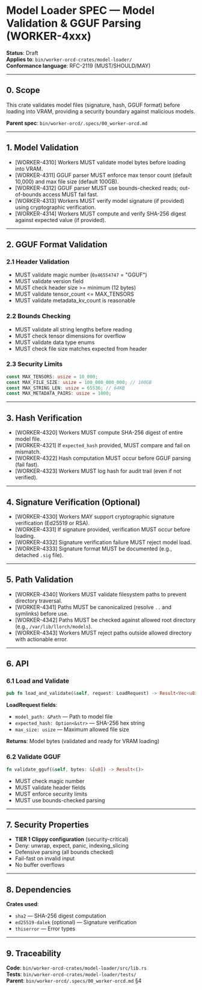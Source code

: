 # Model Loader SPEC — Model Validation & GGUF Parsing (WORKER-4xxx)

**Status**: Draft  
**Applies to**: `bin/worker-orcd-crates/model-loader/`  
**Conformance language**: RFC-2119 (MUST/SHOULD/MAY)

---

## 0. Scope

This crate validates model files (signature, hash, GGUF format) before loading into VRAM, providing a security boundary against malicious models.

**Parent spec**: `bin/worker-orcd/.specs/00_worker-orcd.md`

---

## 1. Model Validation

- [WORKER-4310] Workers MUST validate model bytes before loading into VRAM.
- [WORKER-4311] GGUF parser MUST enforce max tensor count (default 10,000) and max file size (default 100GB).
- [WORKER-4312] GGUF parser MUST use bounds-checked reads; out-of-bounds access MUST fail fast.
- [WORKER-4313] Workers MUST verify model signature (if provided) using cryptographic verification.
- [WORKER-4314] Workers MUST compute and verify SHA-256 digest against expected value (if provided).

---

## 2. GGUF Format Validation

### 2.1 Header Validation

- MUST validate magic number (`0x46554747` = "GGUF")
- MUST validate version field
- MUST check header size >= minimum (12 bytes)
- MUST validate tensor_count <= MAX_TENSORS
- MUST validate metadata_kv_count is reasonable

### 2.2 Bounds Checking

- MUST validate all string lengths before reading
- MUST check tensor dimensions for overflow
- MUST validate data type enums
- MUST check file size matches expected from header

### 2.3 Security Limits

```rust
const MAX_TENSORS: usize = 10_000;
const MAX_FILE_SIZE: usize = 100_000_000_000; // 100GB
const MAX_STRING_LEN: usize = 65536; // 64KB
const MAX_METADATA_PAIRS: usize = 1000;
```

---

## 3. Hash Verification

- [WORKER-4320] Workers MUST compute SHA-256 digest of entire model file.
- [WORKER-4321] If `expected_hash` provided, MUST compare and fail on mismatch.
- [WORKER-4322] Hash computation MUST occur before GGUF parsing (fail fast).
- [WORKER-4323] Workers MUST log hash for audit trail (even if not verified).

---

## 4. Signature Verification (Optional)

- [WORKER-4330] Workers MAY support cryptographic signature verification (Ed25519 or RSA).
- [WORKER-4331] If signature provided, verification MUST occur before loading.
- [WORKER-4332] Signature verification failure MUST reject model load.
- [WORKER-4333] Signature format MUST be documented (e.g., detached `.sig` file).

---

## 5. Path Validation

- [WORKER-4340] Workers MUST validate filesystem paths to prevent directory traversal.
- [WORKER-4341] Paths MUST be canonicalized (resolve `..` and symlinks) before use.
- [WORKER-4342] Paths MUST be checked against allowed root directory (e.g., `/var/lib/llorch/models`).
- [WORKER-4343] Workers MUST reject paths outside allowed directory with actionable error.

---

## 6. API

### 6.1 Load and Validate

```rust
pub fn load_and_validate(&self, request: LoadRequest) -> Result<Vec<u8>>
```

**LoadRequest fields**:
- `model_path: &Path` — Path to model file
- `expected_hash: Option<&str>` — SHA-256 hex string
- `max_size: usize` — Maximum allowed file size

**Returns**: Model bytes (validated and ready for VRAM loading)

### 6.2 Validate GGUF

```rust
fn validate_gguf(&self, bytes: &[u8]) -> Result<()>
```

- MUST check magic number
- MUST validate header fields
- MUST enforce security limits
- MUST use bounds-checked parsing

---

## 7. Security Properties

- **TIER 1 Clippy configuration** (security-critical)
- Deny: unwrap, expect, panic, indexing_slicing
- Defensive parsing (all bounds checked)
- Fail-fast on invalid input
- No buffer overflows

---

## 8. Dependencies

**Crates used**:
- `sha2` — SHA-256 digest computation
- `ed25519-dalek` (optional) — Signature verification
- `thiserror` — Error types

---

## 9. Traceability

**Code**: `bin/worker-orcd-crates/model-loader/src/lib.rs`  
**Tests**: `bin/worker-orcd-crates/model-loader/tests/`  
**Parent**: `bin/worker-orcd/.specs/00_worker-orcd.md` §4
